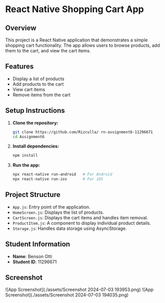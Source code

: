 # React Native Shopping Cart App

## Overview

This project is a React Native application that demonstrates a simple shopping cart functionality. The app allows users to browse products, add them to the cart, and view the cart items.

## Features

- Display a list of products
- Add products to the cart
- View cart items
- Remove items from the cart

## Setup Instructions

1. **Clone the repository:**

    ```sh
    git clone https://github.com/Rizculla/ rn-assignment6-11296671
    cd Assignment6
    ```

2. **Install dependencies:**

    ```sh
    npm install
    ```

3. **Run the app:**

    ```sh
    npx react-native run-android   # For Android
    npx react-native run-ios       # For iOS
    ```

## Project Structure

- `App.js`: Entry point of the application.
- `HomeScreen.js`: Displays the list of products.
- `CartScreen.js`: Displays the cart items and handles item removal.
- `ProductItem.js`: A component to display individual product details.
- `Storage.js`: Handles data storage using AsyncStorage.

## Student Information

- **Name**: Benson Otti
- **Student ID**: 11296671


## Screenshot

![App Screenshot](./assets/Screenshot 2024-07-03 193953.png)
![App Screenshot](./assets/Screenshot 2024-07-03 194035.png)


